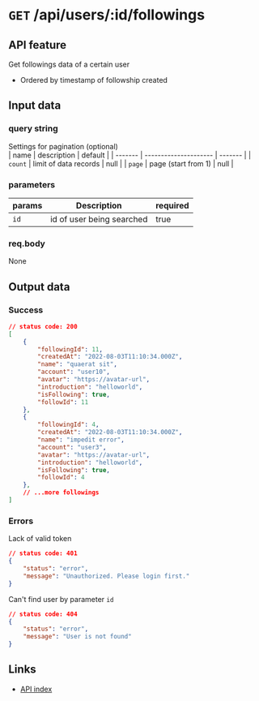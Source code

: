 # `GET` /api/users/:id/followings  

## API feature  
Get followings data of a certain user  
* Ordered by timestamp of followship created  

## Input data  
### query string  
Settings for pagination (optional)  
| name    | description           | default |
| ------- | --------------------- | ------- |
| `count` | limit of data records | null    |
| `page`  | page (start from 1)   | null    |
### parameters  
| params | Description               | required |
| ------ | ------------------------- | -------- |
| `id`   | id of user being searched | true     |
### req.body  
None

## Output data  
### Success  
```json
// status code: 200
[
    {
        "followingId": 11,
        "createdAt": "2022-08-03T11:10:34.000Z",
        "name": "quaerat sit",
        "account": "user10",
        "avatar": "https://avatar-url",
        "introduction": "helloworld",
        "isFollowing": true,
        "followId": 11
    },
    {
        "followingId": 4,
        "createdAt": "2022-08-03T11:10:34.000Z",
        "name": "impedit error",
        "account": "user3",
        "avatar": "https://avatar-url",
        "introduction": "helloworld",
        "isFollowing": true,
        "followId": 4
    },
    // ...more followings
]
```

### Errors  
Lack of valid token
```json
// status code: 401
{
    "status": "error",
    "message": "Unauthorized. Please login first."
}
```
Can't find user by parameter `id`
```json
// status code: 404
{
    "status": "error",
    "message": "User is not found"
}
```

## Links  
* [API index](../index.md)  

